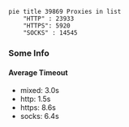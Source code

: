 
```mermaid
pie title 39869 Proxies in list
    "HTTP" : 23933
    "HTTPS": 5920
    "SOCKS" : 14545
```

### Some Info
#### Average Timeout

- mixed: 3.0s
- http: 1.5s
- https: 8.6s
- socks: 6.4s